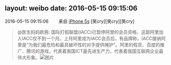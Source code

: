 layout: weibo
date: 2016-05-15 09:15:06
---
<meta name="referrer" content="no-referrer" />

2016-05-15 09:15:06  &nbsp;&nbsp;&nbsp;&nbsp;&nbsp;&nbsp; 来自 <a href="sinaweibo://customweibosource" rel="nofollow">iPhone 5s</a>
[笑cry][笑cry][笑cry]
>  @医生妈妈欧茜: 国际打假联盟(IACC)已暂停阿里的会员资格，这距阿里加入IACC仅不到一个月。上月阿里成为IACC会员后，有品牌称，IACC接纳阿里是“为我们最危险和最具破坏性的对手提供掩护”。阿里的假货、百度的推广、腾讯的游戏，代表着我国ICT最先进生产力，代表着我国互联网企业最伟大形象。 ​​​
>  ![图片](https://ww3.sinaimg.cn/large/8f026f6agw1f3vr78imjzj20xc0ly0uk.jpg)
